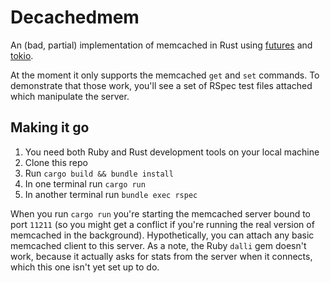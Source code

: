 # Decachedmem

An (bad, partial) implementation of memcached in Rust using
[futures](https://github.com/alexcrichton/futures-rs) and
[tokio](https://github.com/tokio-rs/tokio-core).

At the moment it only supports the memcached `get` and `set` commands. To
demonstrate that those work, you'll see a set of RSpec test files attached which
manipulate the server.

## Making it go

1. You need both Ruby and Rust development tools on your local machine
2. Clone this repo
3. Run `cargo build && bundle install`
4. In one terminal run `cargo run`
5. In another terminal run `bundle exec rspec`

When you run `cargo run` you're starting the memcached server bound to port
`11211` (so you might get a conflict if you're running the real version of
memcached in the background). Hypothetically, you can attach any basic memcached
client to this server. As a note, the Ruby `dalli` gem doesn't work, because it
actually asks for stats from the server when it connects, which this one isn't
yet set up to do.

